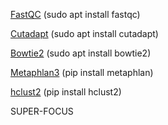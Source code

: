 [FastQC](https://www.bioinformatics.babraham.ac.uk/projects/fastqc/) (sudo apt install fastqc)

[Cutadapt](https://cutadapt.readthedocs.io/en/stable/index.html) (sudo apt install cutadapt)

[Bowtie2](http://bowtie-bio.sourceforge.net/bowtie2/) (sudo apt install bowtie2)

[Metaphlan3](https://huttenhower.sph.harvard.edu/metaphlan/) (pip install metaphlan)

[hclust2](https://github.com/SegataLab/hclust2) (pip install hclust2)

SUPER-FOCUS

